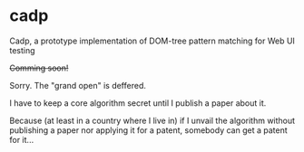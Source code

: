 cadp
====

Cadp, a prototype implementation of DOM-tree pattern matching for Web UI testing

<strike>Comming soon!</strike>

Sorry. The "grand open" is deffered.

I have to keep a core algorithm secret until I publish a paper about it.

Because (at least in a country where I live in)
if I unvail the algorithm without publishing a paper nor applying it for a patent,
somebody can get a patent for it...
